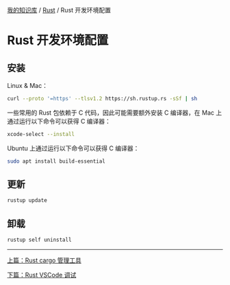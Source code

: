 [我的知识库](../README.md) / [Rust](zz_gneratered_mdi.md) / Rust 开发环境配置

# Rust 开发环境配置

## 安装

Linux & Mac：

```bash
curl --proto '=https' --tlsv1.2 https://sh.rustup.rs -sSf | sh
```

一些常用的 Rust 包依赖于 C 代码，因此可能需要额外安装 C 编译器，在 Mac 上通过运行以下命令可以获得 C 编译器：

```bash
xcode-select --install
```

Ubuntu 上通过运行以下命令可以获得 C 编译器：

```bash
sudo apt install build-essential
```

## 更新

```bash
rustup update
```

## 卸载

```bash
rustup self uninstall
```

---
[上篇：Rust cargo 管理工具](cargo-tools.md)

[下篇：Rust VSCode 调试](vscode-debugging.md)
